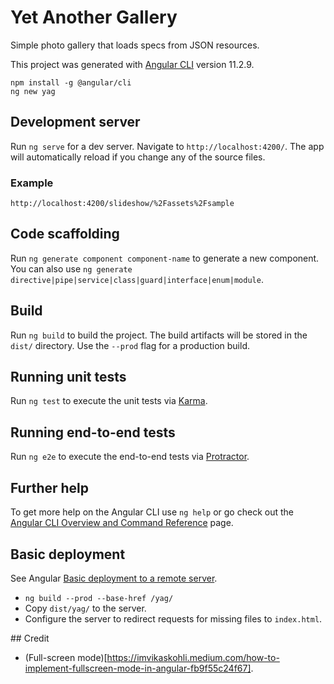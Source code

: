 # Yet Another Gallery

Simple photo gallery that loads specs from JSON resources.

This project was generated with [Angular CLI](https://github.com/angular/angular-cli) version 11.2.9.

``` shell
npm install -g @angular/cli
ng new yag
```

## Development server

Run `ng serve` for a dev server. Navigate to `http://localhost:4200/`. The app will automatically reload if you change any of the source files.

### Example

```
http://localhost:4200/slideshow/%2Fassets%2Fsample
```

## Code scaffolding

Run `ng generate component component-name` to generate a new component. You can also use `ng generate directive|pipe|service|class|guard|interface|enum|module`.

## Build

Run `ng build` to build the project. The build artifacts will be stored in the `dist/` directory. Use the `--prod` flag for a production build.

## Running unit tests

Run `ng test` to execute the unit tests via [Karma](https://karma-runner.github.io).

## Running end-to-end tests

Run `ng e2e` to execute the end-to-end tests via [Protractor](http://www.protractortest.org/).

## Further help

To get more help on the Angular CLI use `ng help` or go check out the [Angular CLI Overview and Command Reference](https://angular.io/cli) page.

## Basic deployment

See Angular [Basic deployment to a remote server](https://angular.io/guide/deployment#basic-deployment-to-a-remote-server).

* `ng build --prod --base-href /yag/`
* Copy `dist/yag/` to the server.
* Configure the server to redirect requests for missing files to `index.html`.

## Credit

* (Full-screen mode)[https://imvikaskohli.medium.com/how-to-implement-fullscreen-mode-in-angular-fb9f55c24f67].
